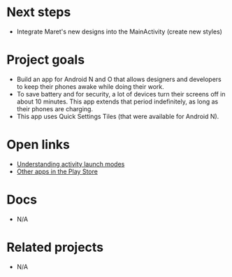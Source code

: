 Next steps
==========
- Integrate Maret's new designs into the MainActivity (create new styles)

Project goals
=============
- Build an app for Android N and O that allows designers and developers to keep their 
  phones awake while doing their work. 
- To save battery and for security, a lot of devices turn their screens off in about 10 minutes.
  This app extends that period indefinitely, as long as their phones are charging. 
- This app uses Quick Settings Tiles (that were available for Android N).

Open links
==========
- [Understanding activity launch modes](https://goo.gl/iaJhsW)
- [Other apps in the Play Store](https://play.google.com/store/search?q=caffiene&c=apps&hl=en)

Docs
====
- N/A

Related projects
================
- N/A 